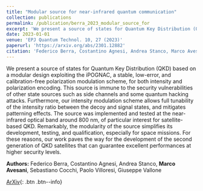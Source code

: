 ```yaml
---
title: "Modular source for near-infrared quantum communication"
collection: publications
permalink: /publication/berra_2023_modular_source_for
excerpt: 'We present a source of states for Quantum Key Distribution (QKD) based on a modular design exploiting the iPOGNAC, a stable, low-error, and calibration-free polarization modulation scheme, for both in...' if len(self.abstract) > 200 else self.abstract
date: 2023-01-01
venue: 'EPJ Quantum Technol. 10, 27 (2023)'
paperurl: 'https://arxiv.org/abs/2301.12882'
citation: 'Federico Berra, Costantino Agnesi, Andrea Stanco, Marco Avesani, Sebastiano Cocchi, Paolo Villore..., "Modular source for near-infrared quantum communication", EPJ Quantum Technol. 10, 27 (2023), (2023).'
---
```


We present a source of states for Quantum Key Distribution (QKD) based on a modular design exploiting the iPOGNAC, a stable, low-error, and calibration-free polarization modulation scheme, for both intensity and polarization encoding. This source is immune to the security vulnerabilities of other state sources such as side channels and some quantum hacking attacks. Furthermore, our intensity modulation scheme allows full tunability of the intensity ratio between the decoy and signal states, and mitigates patterning effects. The source was implemented and tested at the near-infrared optical band around 800 nm, of particular interest for satellite-based QKD. Remarkably, the modularity of the source simplifies its development, testing, and qualification, especially for space missions. For these reasons, our work paves the way for the development of the second generation of QKD satellites that can guarantee excellent performances at higher security levels.

**Authors:** Federico Berra, Costantino Agnesi, Andrea Stanco, **Marco Avesani**, Sebastiano Cocchi, Paolo Villoresi, Giuseppe Vallone


[ArXiv](https://arxiv.org/abs/2301.12882){: .btn .btn--info}
